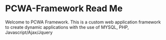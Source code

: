 PCWA-Framework Read Me
==============
Welcome to PCWA Framework. This is a custom web application framework to create dynamic applications with the use of MYSQL, PHP, Javascript/Ajax/Jquery
